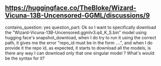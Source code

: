 ## https://huggingface.co/TheBloke/Wizard-Vicuna-13B-Uncensored-GGML/discussions/9

contains_question: yes
question_part: Ok so I want to specifically download the "Wizard-Vicuna-13B-Uncensored.ggmlv3.q4_K_S.bin" model using hugging face's snapshot_download, when I do try to run it using the correct path, it gives me the error "repo_id must be in the form ....", and when I do provide it the repo id, as expected, it starts to download all the models, is there any way I can download only that one singular model ? What's would be the syntax for it?